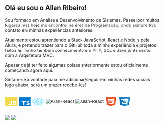 ## Olá eu sou o Allan Ribeiro!

<p>Sou formado em Análise e Desenvolvimento de Sistemas. Passei por muitos lugares mas hoje me encontrei na área da Programação, onde sempre tive contato em minhas experiências anteriores.</p>

<p>Atualmente estou aprendendo a Stack JavaScript, React e Node.js pela Alura, e pretendo trazer para o GitHub toda a minha experiência e projetos feitos lá. Tenho também conhecimento em PHP, SQL e Java juntamente com a Arquitetura MVC.</p>

<p>Apesar de já ter feito algumas coisas anteriormente estou oficialmente começando agora aqui.</p>

<p>Sintam-se à vontade para me adicionar/seguir em minhas redes sociais logo abaixo, será um prazer recebe-los!</p>

<!-- <div align="center">
  <a href="https://github.com/AllanRibeiroSantos">
  <img height="170em" src="https://github-readme-stats.vercel.app/api?username=AllanRibeiroSantos&show_icons=true&theme=vue-dark&include_all_commits=true&count_private=true"/>
  <img height="170em" src="https://github-readme-stats.vercel.app/api/top-langs/?username=AllanRibeiroSantos&layout=compact&langs_count=7&theme=vue-dark"/>
</div> -->
<div style="display: inline_block"><br>
  <img align="center" alt="Allan-Js" height="30" width="40" src="https://raw.githubusercontent.com/devicons/devicon/master/icons/javascript/javascript-plain.svg">
  <img align="center" alt="Allan-Ts" height="30" width="40" src="https://raw.githubusercontent.com/devicons/devicon/master/icons/typescript/typescript-plain.svg">
  <img align="center" alt="Allan-React" height="30" width="40" src="https://raw.githubusercontent.com/devicons/devicon/master/icons/react/react-original.svg">
  <img align="center" alt="Allan-React" height="30" width="40" src="https://cdn.jsdelivr.net/gh/devicons/devicon/icons/nodejs/nodejs-original.svg">
  <img align="center" alt="Allan-React" height="30" width="40" src="https://cdn.jsdelivr.net/gh/devicons/devicon/icons/php/php-plain.svg">
  <img align="center" alt="Allan-HTML" height="30" width="40" src="https://raw.githubusercontent.com/devicons/devicon/master/icons/html5/html5-original.svg">
  <img align="center" alt="Allan-CSS" height="30" width="40" src="https://raw.githubusercontent.com/devicons/devicon/master/icons/css3/css3-original.svg">
</div>

  ##
  
<div> 
  <a href="https://www.youtube.com/channel/UCzQ7Tlul19JBSuAMOl_h6XA" target="_blank"><img src="https://img.shields.io/badge/YouTube-FF0000?style=for-the-badge&logo=youtube&logoColor=white" target="_blank"></a>
  <a href="https://www.linkedin.com/in/allanribeirosantos/" target="_blank"><img src="https://img.shields.io/badge/-LinkedIn-%230077B5?style=for-the-badge&logo=linkedin&logoColor=white" target="_blank"></a>
  
  <!-- ![Snake animation](https://github.com/AllanRibeiroSantos/AllanRibeiroSantos/blob/output/github-contribution-grid-snake.svg) -->

</div>

